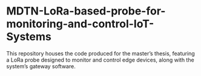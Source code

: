 # MDTN-LoRa-based-probe-for-monitoring-and-control-IoT-Systems
This repository houses the code produced for the master’s thesis, featuring a LoRa probe designed to monitor and control edge devices, along with the system’s gateway software.
